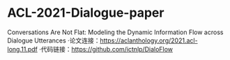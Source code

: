 # ACL-2021-Dialogue-paper
Conversations Are Not Flat: Modeling the Dynamic Information Flow across Dialogue Utterances
·论文连接：https://aclanthology.org/2021.acl-long.11.pdf
·代码链接：https://github.com/ictnlp/DialoFlow 
